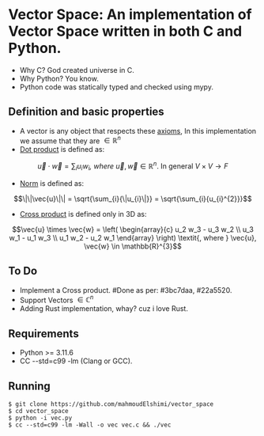 Vector Space:  An implementation of Vector Space written in both C and Python.
==============================================================================
- Why C? God created universe in C.
- Why Python? You know.
- Python code was statically typed and checked using mypy.

Definition and basic properties
-------------------------------
- A vector is any object that respects these [axioms](https://en.wikipedia.org/wiki/Vector_space#Definition_and_basic_properties), In this implementation we assume that they are $\in \mathbb{R}^{n}$
- [Dot product](https://en.wikipedia.org/wiki/Dot_product#Definition) is defined as:
  
$$\vec{u} \cdot \vec{w} = \sum_{i}{u_{i}w_{i}} \textit{, where } \vec{u}, \vec{w} \in \mathbb{R}^{n}\text{. In general } V\times V\to F$$

- [Norm](https://en.wikipedia.org/wiki/Norm_(mathematics)) is defined as:

 $$\|\|\vec{u}\|\| = \sqrt{\sum_{i}{\|u_{i}\|}} = \sqrt{\sum_{i}{u_{i}^{2}}}$$

- [Cross product](https://en.wikipedia.org/wiki/Cross_product) is defined only in 3D as:
  
 $$\vec{u} \times \vec{w} = 
  \left(
  \begin{array}{c}
  u_2 w_3 - u_3 w_2 \\
  u_3 w_1 - u_1 w_3 \\
  u_1 w_2 - u_2 w_1
  \end{array}
  \right)
  \textit{, where } \vec{u}, \vec{w} \in \mathbb{R}^{3}$$
  
  
To Do
-----
- Implement a Cross product. #Done as per: #3bc7daa, #22a5520.
- Support Vectors  $\in \mathbb{C}^{n}$
- Adding Rust implementation, whay? cuz i love Rust.  

Requirements
------------
- Python >= 3.11.6
- CC --std=c99 -lm (Clang or GCC).

Running
-------
```
$ git clone https://github.com/mahmoudElshimi/vector_space
$ cd vector_space
$ python -i vec.py
$ cc --std=c99 -lm -Wall -o vec vec.c && ./vec
```

